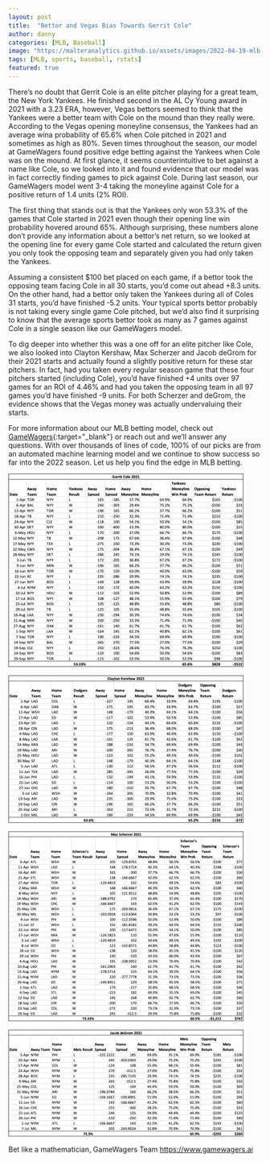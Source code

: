 ```yaml
---
layout: post
title:  "Bettor and Vegas Bias Towards Gerrit Cole"
author: danny
categories: [MLB, Baseball]
image: "https://malteranalytics.github.io/assets/images/2022-04-19-mlb-vegas-pitcher-bias/gerrit_cole.png"
tags: [MLB, sports, baseball, rstats]
featured: true
---
```




There’s no doubt that Gerrit Cole is an elite pitcher playing for a great team, the New York Yankees.  He finished second in the AL Cy Young award in 2021 with a 3.23 ERA, however, Vegas bettors seemed to think that the Yankees were a better team with Cole on the mound than they really were.  According to the Vegas opening moneyline consensus, the Yankees had an average wina probability of 65.6% when Cole pitched in 2021 and sometimes as high as 80%.  Seven times throughout the season, our model at GameWagers found positive edge betting against the Yankees when Cole was on the mound.  At first glance, it seems counterintuitive to bet against a name like Cole, so we looked into it and found evidence that our model was in fact correctly finding games to pick against Cole. During last season, our GameWagers model went 3-4 taking the moneyline against Cole for a positive return of 1.4 units (2% ROI).

The first thing that stands out is that the Yankees only won 53.3% of the games that Cole started in 2021 even though their opening line win probability hovered around 65%. Although surprising, these numbers alone don’t provide any information about a bettor’s net return, so we looked at the opening line for every game Cole started and calculated the return given you only took the opposing team and separately given you had only taken the Yankees.  

Assuming a consistent $100 bet placed on each game, if a bettor took the opposing team facing Cole in all 30 starts, you’d come out ahead +8.3 units.  On the other hand, had a bettor only taken the Yankees during all of Coles 31 starts, you’d have finished -5.2 units.  Your typical sports bettor probably is not taking every single game Cole pitched, but we’d also find it surprising to know that the average sports bettor took as many as 7 games against Cole in a single season like our GameWagers model.

To dig deeper into whether this was a one off for an elite pitcher like Cole, we also looked into Clayton Kershaw, Max Scherzer and Jacob deGrom for their 2021 starts and actually found a slightly positive return for these star pitchers.  In fact, had you taken every regular season game that these four pitchers started (including Cole), you’d have finished +4 units over 97 games for an ROI of 4.46% and had you taken the opposing team in all 97 games you’d have finished -9 units. For both Scherzer and deGrom, the evidence shows that the Vegas money was actually undervaluing their starts.

For more information about our MLB betting model, check out [GameWagers](https://www.gamewagers.ai/){:target="_blank"} or reach out and we’ll answer any questions.  With over thousands of lines of code, 100% of our picks are from an automated machine learning model and we continue to show success so far into the 2022 season.  Let us help you find the edge in MLB betting.



![Image of Gerrit Cole Stats](/assets/images/2022-04-19-mlb-vegas-pitcher-bias/cole.png) 

![Image of Clayton Kershaw Stats](/assets/images/2022-04-19-mlb-vegas-pitcher-bias/kershaw.png) 

![Image of Max Scherzer Stats](/assets/images/2022-04-19-mlb-vegas-pitcher-bias/scherzer.png) 

![Image of Jacob deGrom Stats](/assets/images/2022-04-19-mlb-vegas-pitcher-bias/degrom.png) 



Bet like a mathematician,
GameWagers Team
https://www.gamewagers.ai